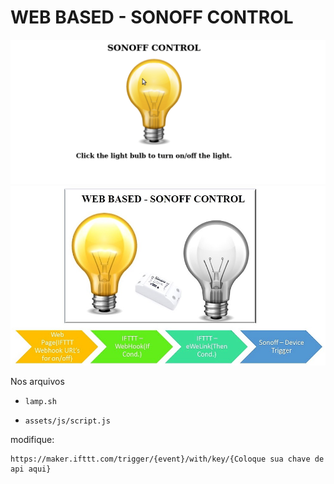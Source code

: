 WEB BASED - SONOFF CONTROL
===========


![sonoff](./images/15-06-2020-15-02.gif)
![sonoff](./images/ControlFlow.jpg)

Nos arquivos

- `lamp.sh`

- `assets/js/script.js`

modifique:

```
https://maker.ifttt.com/trigger/{event}/with/key/{Coloque sua chave de api aqui}
```
